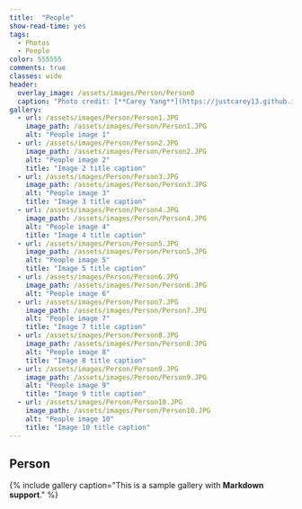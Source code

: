 ```yaml
---
title:  "People"
show-read-time: yes
tags:
  - Photos
  - People
color: 555555
comments: true
classes: wide
header:
  overlay_image: /assets/images/Person/Person0
  caption: "Photo credit: [**Carey Yang**](https://justcarey13.github.io/photography)"
gallery:
  - url: /assets/images/Person/Person1.JPG
    image_path: /assets/images/Person/Person1.JPG
    alt: "People image 1"
  - url: /assets/images/Person/Person2.JPG
    image_path: /assets/images/Person/Person2.JPG
    alt: "People image 2"
    title: "Image 2 title caption"
  - url: /assets/images/Person/Person3.JPG
    image_path: /assets/images/Person/Person3.JPG
    alt: "People image 3"
    title: "Image 3 title caption"
  - url: /assets/images/Person/Person4.JPG
    image_path: /assets/images/Person/Person4.JPG
    alt: "People image 4"
    title: "Image 4 title caption"
  - url: /assets/images/Person/Person5.JPG
    image_path: /assets/images/Person/Person5.JPG
    alt: "People image 5"
    title: "Image 5 title caption"
  - url: /assets/images/Person/Person6.JPG
    image_path: /assets/images/Person/Person6.JPG
    alt: "People image 6"
  - url: /assets/images/Person/Person7.JPG
    image_path: /assets/images/Person/Person7.JPG
    alt: "People image 7"
    title: "Image 7 title caption"
  - url: /assets/images/Person/Person8.JPG
    image_path: /assets/images/Person/Person8.JPG
    alt: "People image 8"
    title: "Image 8 title caption"
  - url: /assets/images/Person/Person9.JPG
    image_path: /assets/images/Person/Person9.JPG
    alt: "People image 9"
    title: "Image 9 title caption"
  - url: /assets/images/Person/Person10.JPG
    image_path: /assets/images/Person/Person10.JPG
    alt: "People image 10"
    title: "Image 10 title caption"
---
```


## Person


{% include gallery caption="This is a sample gallery with **Markdown support**." %}
